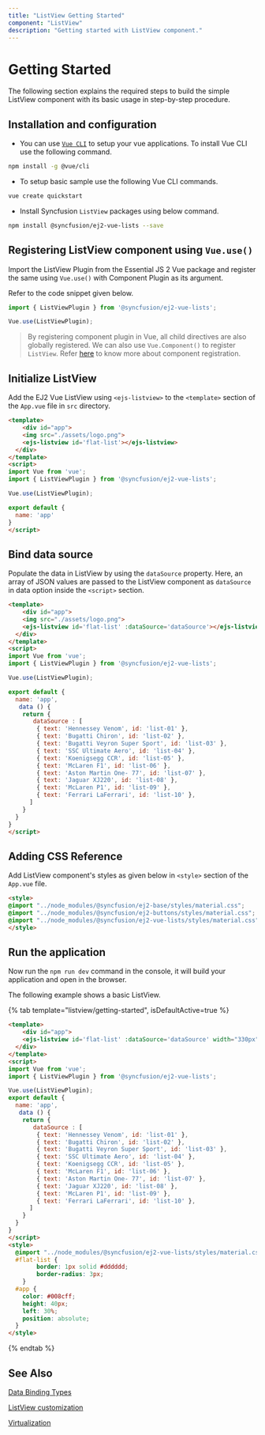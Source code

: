 ```yaml
---
title: "ListView Getting Started"
component: "ListView"
description: "Getting started with ListView component."
---
```


# Getting Started

The following section explains the required steps to build the simple ListView component with its basic usage in step-by-step procedure.

## Installation and configuration

* You can use [`Vue CLI`](https://github.com/vuejs/vue-cli) to setup your vue applications. To install Vue CLI use the following command.

```bash
npm install -g @vue/cli
```

* To setup basic  sample use the following Vue CLI commands.

```bash
vue create quickstart
```

* Install Syncfusion `ListView` packages using below command.

```bash
npm install @syncfusion/ej2-vue-lists --save
```

## Registering ListView component using `Vue.use()`

Import the ListView Plugin from the Essential JS 2 Vue package and register the same using `Vue.use()` with Component Plugin as its argument.

Refer to the code snippet given below.

```typescript
import { ListViewPlugin } from '@syncfusion/ej2-vue-lists';

Vue.use(ListViewPlugin);
```

> By registering component plugin in Vue, all child directives are also globally registered.
We can also use `Vue.Component()` to register `ListView`.
Refer [here](../../getting-started/vue-sass/#registering-vue-component) to know more about component registration.

## Initialize ListView

Add the EJ2 Vue ListView using `<ejs-listview>` to the `<template>` section of the `App.vue` file in `src` directory.

```html
<template>
    <div id="app">
    <img src="./assets/logo.png">
    <ejs-listview id='flat-list'></ejs-listview>
  </div>
</template>
<script>
import Vue from 'vue';
import { ListViewPlugin } from '@syncfusion/ej2-vue-lists';

Vue.use(ListViewPlugin);

export default {
  name: 'app'
}
</script>
```

## Bind data source

Populate the data in ListView by using the `dataSource` property.
Here, an array of JSON values are passed to the ListView component as `dataSource` in data option inside the `<script>` section.

```html
<template>
    <div id="app">
    <img src="./assets/logo.png">
    <ejs-listview id='flat-list' :dataSource='dataSource'></ejs-listview>
  </div>
</template>
<script>
import Vue from 'vue';
import { ListViewPlugin } from '@syncfusion/ej2-vue-lists';

Vue.use(ListViewPlugin);

export default {
  name: 'app',
   data () {
    return {
       dataSource : [
        { text: 'Hennessey Venom', id: 'list-01' },
        { text: 'Bugatti Chiron', id: 'list-02' },
        { text: 'Bugatti Veyron Super Sport', id: 'list-03' },
        { text: 'SSC Ultimate Aero', id: 'list-04' },
        { text: 'Koenigsegg CCR', id: 'list-05' },
        { text: 'McLaren F1', id: 'list-06' },
        { text: 'Aston Martin One- 77', id: 'list-07' },
        { text: 'Jaguar XJ220', id: 'list-08' },
        { text: 'McLaren P1', id: 'list-09' },
        { text: 'Ferrari LaFerrari', id: 'list-10' },
      ]
    }
  }
}
</script>
```

## Adding CSS Reference

Add ListView component's styles as given below in `<style>` section of the `App.vue` file.

```html
<style>
@import "../node_modules/@syncfusion/ej2-base/styles/material.css";
@import "../node_modules/@syncfusion/ej2-buttons/styles/material.css";
@import "../node_modules/@syncfusion/ej2-vue-lists/styles/material.css";
</style>
```

## Run the application

Now run the `npm run dev` command in the console, it will build your application and open in the browser.

The following example shows a basic ListView.

{% tab template="listview/getting-started", isDefaultActive=true %}

```html
<template>
    <div id="app">
    <ejs-listview id='flat-list' :dataSource='dataSource' width="330px"></ejs-listview>
  </div>
</template>
<script>
import Vue from 'vue';
import { ListViewPlugin } from '@syncfusion/ej2-vue-lists';

Vue.use(ListViewPlugin);
export default {
  name: 'app',
   data () {
    return {
       dataSource : [
        { text: 'Hennessey Venom', id: 'list-01' },
        { text: 'Bugatti Chiron', id: 'list-02' },
        { text: 'Bugatti Veyron Super Sport', id: 'list-03' },
        { text: 'SSC Ultimate Aero', id: 'list-04' },
        { text: 'Koenigsegg CCR', id: 'list-05' },
        { text: 'McLaren F1', id: 'list-06' },
        { text: 'Aston Martin One- 77', id: 'list-07' },
        { text: 'Jaguar XJ220', id: 'list-08' },
        { text: 'McLaren P1', id: 'list-09' },
        { text: 'Ferrari LaFerrari', id: 'list-10' },
      ]
    }
  }
}
</script>
<style>
  @import "../node_modules/@syncfusion/ej2-vue-lists/styles/material.css";
  #flat-list {
        border: 1px solid #dddddd;
        border-radius: 3px;
    }
  #app {
    color: #008cff;
    height: 40px;
    left: 30%;
    position: absolute;
  }
</style>
```

{% endtab %}

## See Also

[Data Binding Types](./data-binding)

[ListView customization](./customizing-templates)

[Virtualization](./virtualization)
